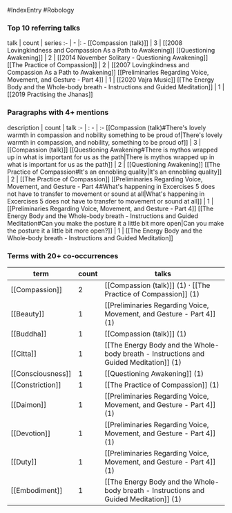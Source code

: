 #IndexEntry #Robology

### Top 10 referring talks
talk | count | series
:- | - |: -
[[Compassion (talk)]] | 3 | [[2008 Lovingkindness and Compassion As a Path to Awakening]]
[[Questioning Awakening]] | 2 | [[2014 November Solitary - Questioning Awakening]]
[[The Practice of Compassion]] | 2 | [[2007 Lovingkindness and Compassion As a Path to Awakening]]
[[Preliminaries Regarding Voice, Movement, and Gesture - Part 4]] | 1 | [[2020 Vajra Music]]
[[The Energy Body and the Whole-body breath - Instructions and Guided Meditation]] | 1 | [[2019 Practising the Jhanas]]

### Paragraphs with 4+ mentions
description | count | talk
:- | : - | :-
[[Compassion (talk)#There's lovely warmth in compassion and nobility something to be proud of\|There's lovely warmth in compassion, and nobility, something to be proud of]] | 3 | [[Compassion (talk)]]
[[Questioning Awakening#There is mythos wrapped up in what is important for us as the path\|There is mythos wrapped up in what is important for us as the path]] | 2 | [[Questioning Awakening]]
[[The Practice of Compassion#It's an ennobling quality\|It's an ennobling quality]] | 2 | [[The Practice of Compassion]]
[[Preliminaries Regarding Voice, Movement, and Gesture - Part 4#What's happening in Excercises 5 does not have to transfer to movement or sound at all\|What's happening in Excercises 5 does not have to transfer to movement or sound at all]] | 1 | [[Preliminaries Regarding Voice, Movement, and Gesture - Part 4]]
[[The Energy Body and the Whole-body breath - Instructions and Guided Meditation#Can you make the posture it a little bit more open\|Can you make the posture it a little bit more open?]] | 1 | [[The Energy Body and the Whole-body breath - Instructions and Guided Meditation]]

### Terms with 20+ co-occurrences
term | count | talks
-|-|-
[[Compassion]] | 2 | <span class="counts">[[Compassion (talk)]] (1) · [[The Practice of Compassion]] (1)</span> 
[[Beauty]] | 1 | <span class="counts">[[Preliminaries Regarding Voice, Movement, and Gesture - Part 4]] (1)</span> 
[[Buddha]] | 1 | <span class="counts">[[Compassion (talk)]] (1)</span> 
[[Citta]] | 1 | <span class="counts">[[The Energy Body and the Whole-body breath - Instructions and Guided Meditation]] (1)</span> 
[[Consciousness]] | 1 | <span class="counts">[[Questioning Awakening]] (1)</span> 
[[Constriction]] | 1 | <span class="counts">[[The Practice of Compassion]] (1)</span> 
[[Daimon]] | 1 | <span class="counts">[[Preliminaries Regarding Voice, Movement, and Gesture - Part 4]] (1)</span> 
[[Devotion]] | 1 | <span class="counts">[[Preliminaries Regarding Voice, Movement, and Gesture - Part 4]] (1)</span> 
[[Duty]] | 1 | <span class="counts">[[Preliminaries Regarding Voice, Movement, and Gesture - Part 4]] (1)</span> 
[[Embodiment]] | 1 | <span class="counts">[[The Energy Body and the Whole-body breath - Instructions and Guided Meditation]] (1)</span> 

